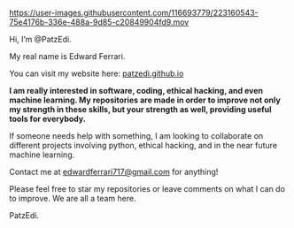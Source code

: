 



https://user-images.githubusercontent.com/116693779/223160543-75e4176b-336e-488a-9d85-c20849904fd9.mov


Hi, I’m @PatzEdi.

My real name is Edward Ferrari.

You can visit my website here: [patzedi.github.io](patzedi.github.io)

**I am really interested in software, coding, ethical hacking, and even machine learning. My repositories are made in order to improve not only my strength in these skills, but your strength as well, providing useful tools for everybody.**

If someone needs help with something, I am looking to collaborate on different projects involving python, ethical hacking, and in the near future machine learning.

Contact me at edwardferrari717@gmail.com for anything!

Please feel free to star my repositories or leave comments on what I can do to improve. We are all a team here.

PatzEdi.
